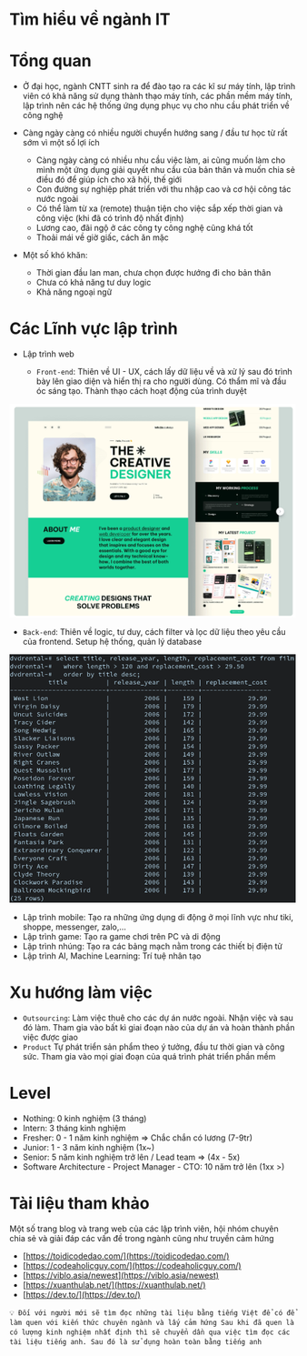 # Tìm hiểu về ngành IT

# Tổng quan

- Ở đại học, ngành CNTT sinh ra để đào tạo ra các kĩ sư máy tính, lập trình viên có khả năng sử dụng thành thạo máy tính, các phần mềm máy tính, lập trình nên các hệ thống ứng dụng phục vụ cho nhu cầu phát triển về công nghệ

- Càng ngày càng có nhiều người chuyển hướng sang / đầu tư học từ rất sớm vì một số lợi ích
  - Càng ngày càng có nhiều nhu cầu việc làm, ai cũng muốn làm cho mình một ứng dụng giải quyết nhu cầu của bản thân và muốn chia sẻ điều đó để giúp ích cho xã hội, thế giới
  - Con đường sự nghiệp phát triển với thu nhập cao và cơ hội công tác nước ngoài
  - Có thể làm từ xa (remote) thuận tiện cho việc sắp xếp thời gian và công việc (khi đã có trình độ nhất định)
  - Lương cao, đãi ngộ ở các công ty công nghệ cũng khá tốt
  - Thoải mái về giờ giấc, cách ăn mặc
- Một số khó khăn:
  - Thời gian đầu lan man, chưa chọn được hướng đi cho bản thân
  - Chưa có khả năng tư duy logic
  - Khả năng ngoại ngữ

# Các Lĩnh vực lập trình

- Lập trình web

  - `Front-end`: Thiên về UI - UX, cách lấy dữ liệu về và xử lý sau đó trình bày lên giao diện và hiển thị ra cho người dùng. Có thẩm mĩ và đầu óc sáng tạo. Thành thạo cách hoạt động của trình duyệt

![](/_Introduction/images/timhieuIT-frontend.png)

  - `Back-end`: Thiên về logic, tư duy, cách filter và lọc dữ liệu theo yêu cầu của frontend. Setup hệ thống, quản lý database

![](/_Introduction/images/timhieuIT-backend.png)

- Lập trình mobile: Tạo ra những ứng dụng di động ở mọi lĩnh vực như tiki, shoppe, messenger, zalo,...
- Lập trình game: Tạo ra game chơi trên PC và di động
- Lập trình nhúng: Tạo ra các bảng mạch nằm trong các thiết bị điện tử
- Lập trình AI, Machine Learning: Trí tuệ nhân tạo

# Xu hướng làm việc

- `Outsourcing`: Làm việc thuê cho các dự án nước ngoài. Nhận việc và sau đó làm. Tham gia vào bất kì giai đoạn nào của dự án và hoàn thành phần việc được giao
- `Product` Tự phát triển sản phẩm theo ý tưởng, đầu tư thời gian và công sức. Tham gia vào mọi giai đoạn của quá trình phát triển phần mềm

# Level

- Nothing: 0 kinh nghiệm (3 tháng)
- Intern: 3 tháng kinh nghiệm
- Fresher: 0 - 1 năm kinh nghiệm ⇒ Chắc chắn có lương (7-9tr)
- Junior: 1 - 3 năm kinh nghiệm (1x~)
- Senior: 5 năm kinh nghiệm trở lên / Lead team ⇒ (4x - 5x)
- Software Architecture - Project Manager - CTO: 10 năm trở lên (1xx >)


# Tài liệu tham khảo

Một số trang blog và trang web của các lập trình viên, hội nhóm chuyên chia sẻ và giải đáp các vấn đề trong ngành cũng như truyền cảm hứng

- [https://toidicodedao.com/](https://toidicodedao.com/)
- [https://codeaholicguy.com/](https://codeaholicguy.com/)
- [https://viblo.asia/newest](https://viblo.asia/newest)
- [https://xuanthulab.net/](https://xuanthulab.net/)
- [https://dev.to/](https://dev.to/)

`💡 Đối với người mới sẽ tìm đọc những tài liệu bằng tiếng Việt để có để làm quen với kiến thức chuyên ngành và lấy cảm hứng
Sau khi đã quen là có lượng kinh nghiệm nhất định thì sẽ chuyển dần qua việc tìm đọc các tài liệu tiếng anh. Sau đó là sử dụng hoàn toàn bằng tiếng anh`


